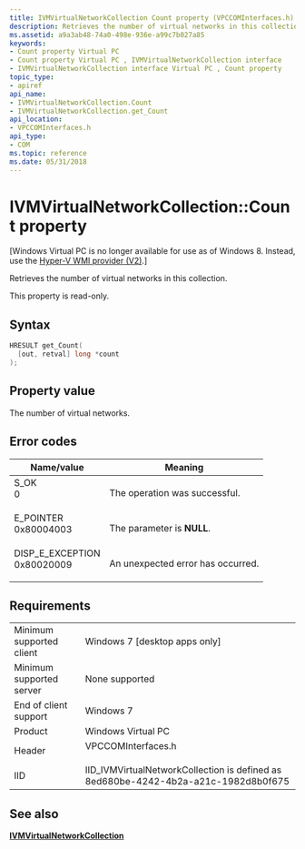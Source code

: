 ```yaml
---
title: IVMVirtualNetworkCollection Count property (VPCCOMInterfaces.h)
description: Retrieves the number of virtual networks in this collection.
ms.assetid: a9a3ab48-74a0-498e-936e-a99c7b027a85
keywords:
- Count property Virtual PC
- Count property Virtual PC , IVMVirtualNetworkCollection interface
- IVMVirtualNetworkCollection interface Virtual PC , Count property
topic_type:
- apiref
api_name:
- IVMVirtualNetworkCollection.Count
- IVMVirtualNetworkCollection.get_Count
api_location:
- VPCCOMInterfaces.h
api_type:
- COM
ms.topic: reference
ms.date: 05/31/2018
---
```


# IVMVirtualNetworkCollection::Count property

\[Windows Virtual PC is no longer available for use as of Windows 8. Instead, use the [Hyper-V WMI provider (V2)](/windows/desktop/HyperV_v2/windows-virtualization-portal).\]

Retrieves the number of virtual networks in this collection.

This property is read-only.

## Syntax


```C++
HRESULT get_Count(
  [out, retval] long *count
);
```



## Property value

The number of virtual networks.

## Error codes



| Name/value                                                                                                                                                    | Meaning                                      |
|---------------------------------------------------------------------------------------------------------------------------------------------------------------|----------------------------------------------|
| <dl> <dt>S\_OK</dt> <dt>0</dt> </dl>                       | The operation was successful.<br/>     |
| <dl> <dt>E\_POINTER</dt> <dt>0x80004003</dt> </dl>         | The parameter is **NULL**.<br/>        |
| <dl> <dt>DISP\_E\_EXCEPTION</dt> <dt>0x80020009</dt> </dl> | An unexpected error has occurred.<br/> |



## Requirements



|                                     |                                                                                                |
|-------------------------------------|------------------------------------------------------------------------------------------------|
| Minimum supported client<br/> | Windows 7 \[desktop apps only\]<br/>                                                     |
| Minimum supported server<br/> | None supported<br/>                                                                      |
| End of client support<br/>    | Windows 7<br/>                                                                           |
| Product<br/>                  | Windows Virtual PC<br/>                                                                  |
| Header<br/>                   | <dl> <dt>VPCCOMInterfaces.h</dt> </dl>  |
| IID<br/>                      | IID\_IVMVirtualNetworkCollection is defined as 8ed680be-4242-4b2a-a21c-1982d8b0f675<br/> |



## See also

<dl> <dt>

[**IVMVirtualNetworkCollection**](ivmvirtualnetworkcollection.md)
</dt> </dl>

 

